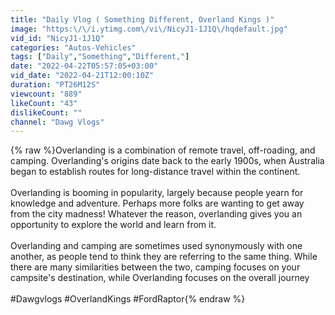 ```yaml
---
title: "Daily Vlog ( Something Different, Overland Kings )"
image: "https:\/\/i.ytimg.com\/vi\/NicyJ1-1J1Q\/hqdefault.jpg"
vid_id: "NicyJ1-1J1Q"
categories: "Autos-Vehicles"
tags: ["Daily","Something","Different,"]
date: "2022-04-22T05:57:05+03:00"
vid_date: "2022-04-21T12:00:10Z"
duration: "PT26M12S"
viewcount: "889"
likeCount: "43"
dislikeCount: ""
channel: "Dawg Vlogs"
---
```

{% raw %}Overlanding is a combination of remote travel, off-roading, and camping. Overlanding's origins date back to the early 1900s, when Australia began to establish routes for long-distance travel within the continent.<br /><br />Overlanding is booming in popularity, largely because people yearn for knowledge and adventure. Perhaps more folks are wanting to get away from the city madness! Whatever the reason, overlanding gives you an opportunity to explore the world and learn from it.<br /><br />Overlanding and camping are sometimes used synonymously with one another, as people tend to think they are referring to the same thing. While there are many similarities between the two, camping focuses on your campsite's destination, while Overlanding focuses on the overall journey<br /><br />#Dawgvlogs #OverlandKings #FordRaptor{% endraw %}
